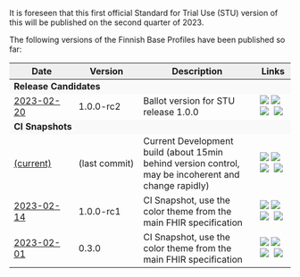 It is foreseen that this first official Standard for Trial Use (STU) version of this will be
published on the second quarter of 2023.

<div id="history-data">
  <p>The following versions of the Finnish Base Profiles have been published so far:</p>
  <table class="history-grid">
    <thead>
      <tr style="background-color: #efefef">
        <th width="100px">Date</th>
        <th width="100px">Version</th>
        <th>Description</th>
        <th>Links</th>
      </tr>
    </thead>
    <tbody>
      <tr style="background-color: #f9f9f9">
        <td colspan="4"><b>Release Candidates</b></td>
      </tr>
      <tr>
        <td><a href="https://hl7.fi/fhir/finnish-smart/1.0-rc2/">2023-02-20</a></td>
        <td>1.0.0-rc2</td><td>Ballot version for STU release 1.0.0</td>
        <td><a title="Home Page" href="https://hl7.fi/fhir/finnish-smart/1.0-rc2/"><img src="https://hl7.org/fhir/assets/images/page.png"></a>&nbsp;<a title="Download" href="https://hl7.fi/fhir/finnish-smart/1.0-rc2/full-ig.zip"><img src="https://hl7.org/fhir/assets/images/download.gif"></a>&nbsp;<a title="QA Page" href="https://hl7.fi/fhir/finnish-smart/1.0-rc2/qa.html"><img src="https://hl7.org/fhir/assets/images/qa.png"></a>&nbsp; <a title="NPM Package hl7.fhir.fi.smart v1.0.0-rc12" href="https://hl7.fi/fhir/finnish-smart/1.0-rc2/package.tgz"><img src="https://hl7.org/fhir/assets/images/npm.png"></a></td>
      </tr>
      <tr style="background-color: #f9f9f9">
        <td colspan="4"><b>CI Snapshots</b></td>
      </tr>
      <tr>
        <td><a href="https://fhir.fi/finnish-smart/">(current)</a></td>
        <td>(last commit)</td><td>Current Development build (about 15min behind version control, may be incoherent and change rapidly)</td><td><a title="Home Page" href="https://fhir.fi/finnish-smart/"><img src="https://hl7.org/fhir/assets/images/page.png"></a>&nbsp;<a title="Download" href="https://fhir.fi/finnish-smart/full-ig.zip"><img src="https://hl7.org/fhir/assets/images/download.gif"></a>&nbsp;<a title="QA Page" href="https://fhir.fi/finnish-smart/qa.html"><img src="https://hl7.org/fhir/assets/images/qa.png"></a>&nbsp; <a title="NPM Package hl7.fhir.fi.smart" href="https://fhir.fi/finnish-smart/package.tgz"><img src="https://hl7.org/fhir/assets/images/npm.png"></a></td>
      </tr>
      <tr>
        <td><a href="https://hl7.fi/fhir/finnish-smart/1.0-rc1/">2023-02-14</a></td>
        <td>1.0.0-rc1</td><td>CI Snapshot, use the color theme from the main FHIR specification</td>
        <td><a title="Home Page" href="https://hl7.fi/fhir/finnish-smart/1.0-rc1/"><img src="https://hl7.org/fhir/assets/images/page.png"></a>&nbsp;<a title="Download" href="https://hl7.fi/fhir/finnish-smart/1.0-rc1/full-ig.zip"><img src="https://hl7.org/fhir/assets/images/download.gif"></a>&nbsp;<a title="QA Page" href="https://hl7.fi/fhir/finnish-smart/1.0-rc1/qa.html"><img src="https://hl7.org/fhir/assets/images/qa.png"></a>&nbsp; <a title="NPM Package hl7.fhir.fi.smart v1.0.0-rc1" href="https://hl7.fi/fhir/finnish-smart/1.0-rc1/package.tgz"><img src="https://hl7.org/fhir/assets/images/npm.png"></a></td>
      </tr>
      <tr>
        <td><a href="https://hl7.fi/fhir/finnish-smart/0.3/">2023-02-01</a></td>
        <td>0.3.0</td><td>CI Snapshot, use the color theme from the main FHIR specification</td>
        <td><a title="Home Page" href="https://hl7.fi/fhir/finnish-smart/0.3/"><img src="https://hl7.org/fhir/assets/images/page.png"></a>&nbsp;<a title="Download" href="https://hl7.fi/fhir/finnish-smart/0.3/full-ig.zip"><img src="https://hl7.org/fhir/assets/images/download.gif"></a>&nbsp;<a title="QA Page" href="https://hl7.fi/fhir/finnish-smart/0.3/qa.html"><img src="https://hl7.org/fhir/assets/images/qa.png"></a>&nbsp; <a title="NPM Package hl7.fhir.fi.smart v0.3.0" href="https://hl7.fi/fhir/finnish-smart/0.3/package.tgz"><img src="https://hl7.org/fhir/assets/images/npm.png"></a></td>
      </tr>
    </tbody>
  </table>
</div>
